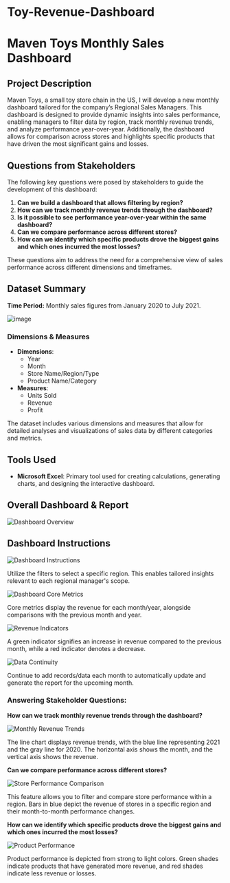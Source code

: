 # Toy-Revenue-Dashboard

# Maven Toys Monthly Sales Dashboard

## Project Description
Maven Toys, a small toy store chain in the US, I will develop a new monthly dashboard tailored for the company’s Regional Sales Managers. This dashboard is designed to provide dynamic insights into sales performance, enabling managers to filter data by region, track monthly revenue trends, and analyze performance year-over-year. Additionally, the dashboard allows for comparison across stores and highlights specific products that have driven the most significant gains and losses.

## Questions from Stakeholders
The following key questions were posed by stakeholders to guide the development of this dashboard:
1. **Can we build a dashboard that allows filtering by region?**
2. **How can we track monthly revenue trends through the dashboard?**
3. **Is it possible to see performance year-over-year within the same dashboard?**
4. **Can we compare performance across different stores?**
5. **How can we identify which specific products drove the biggest gains and which ones incurred the most losses?**

These questions aim to address the need for a comprehensive view of sales performance across different dimensions and timeframes.

## Dataset Summary
**Time Period:** Monthly sales figures from January 2020 to July 2021.

![image](https://github.com/user-attachments/assets/8cf35722-7798-4ea7-a466-b87e21bac43d)


### Dimensions & Measures
- **Dimensions**:
  - Year
  - Month
  - Store Name/Region/Type
  - Product Name/Category
- **Measures**:
  - Units Sold
  - Revenue
  - Profit

The dataset includes various dimensions and measures that allow for detailed analyses and visualizations of sales data by different categories and metrics.

## Tools Used
- **Microsoft Excel**: Primary tool used for creating calculations, generating charts, and designing the interactive dashboard.

## Overall Dashboard & Report
![Dashboard Overview](https://github.com/user-attachments/assets/ccbdc626-eaf8-4f62-ae6a-2dfa459a06f7)

## Dashboard Instructions

![Dashboard Instructions](https://github.com/user-attachments/assets/7858dedb-ae0c-4254-aea0-5de80042409d)

Utilize the filters to select a specific region. This enables tailored insights relevant to each regional manager's scope.

![Dashboard Core Metrics](https://github.com/user-attachments/assets/e54883aa-f433-40d8-a266-16b196e5ee49)

Core metrics display the revenue for each month/year, alongside comparisons with the previous month and year.

![Revenue Indicators](https://github.com/user-attachments/assets/cbf672fd-c5ed-4ea4-9e48-fc1f899b01f6)

A green indicator signifies an increase in revenue compared to the previous month, while a red indicator denotes a decrease.

![Data Continuity](https://github.com/user-attachments/assets/5c2286d2-1659-4148-bdd7-75e15f9f8e84)

Continue to add records/data each month to automatically update and generate the report for the upcoming month.

### Answering Stakeholder Questions:
**How can we track monthly revenue trends through the dashboard?**

![Monthly Revenue Trends](https://github.com/user-attachments/assets/a30a08d4-9553-4db5-810d-a4673e429cc2)

The line chart displays revenue trends, with the blue line representing 2021 and the gray line for 2020. The horizontal axis shows the month, and the vertical axis shows the revenue.

**Can we compare performance across different stores?**

![Store Performance Comparison](https://github.com/user-attachments/assets/26873ed5-b8be-4149-8a10-3775cdfd9f74)

This feature allows you to filter and compare store performance within a region. Bars in blue depict the revenue of stores in a specific region and their month-to-month performance changes.

**How can we identify which specific products drove the biggest gains and which ones incurred the most losses?**

![Product Performance](https://github.com/user-attachments/assets/f05f9f71-3d97-4faa-bcf6-8f6e28156d99)

Product performance is depicted from strong to light colors. Green shades indicate products that have generated more revenue, and red shades indicate less revenue or losses.

